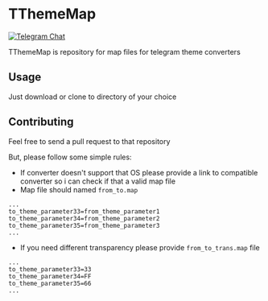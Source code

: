 # TThemeMap
[![Telegram Chat](https://img.shields.io/badge/chat-on%20telegram-0d86d7.svg?style=flat)](https://t.me/TThemesHQ)

TThemeMap is repository for map files for telegram theme converters

## Usage
Just download or clone to directory of your choice

## Contributing
Feel free to send a pull request to that repository

But, please follow some simple rules:
- If converter doesn't support that OS please provide a link to compatible converter so i can check if that a valid map file
- Map file should named `from_to.map`
```
...
to_theme_parameter33=from_theme_parameter1
to_theme_parameter34=from_theme_parameter2
to_theme_parameter35=from_theme_parameter3
...
```
- If you need different transparency please provide `from_to_trans.map` file
```
...
to_theme_parameter33=33
to_theme_parameter34=FF
to_theme_parameter35=66
...
```
